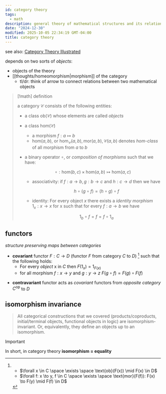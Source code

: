 ```yaml
---
id: category theory
tags:
  - math
description: general theory of mathematical structures and its relations.
date: "2024-12-30"
modified: 2025-10-05 22:34:19 GMT-04:00
title: category theory
---
```


see also: [Category Theory Illustrated](https://abuseofnotation.github.io/category-theory-illustrated/11_natural_transformations/)

depends on two sorts of _objects_:

- objects of the theory
- [[thoughts/homeomorphism|morphism]] of the category
  - tl/dr: think of arrow to connect relations between two mathematical objects

> [!math] definition
>
> a category $\mathcal{C}$ consists of the following entities:
>
> - a class $\text{ob}(\mathcal{C})$ whose elements are called _objects_
> - a class $\text{hom}(\mathcal{C})$
>   - a morphism $f : a \mapsto b$
>   - $\text{hom}(a,b)$, or $\text{hom}_{\mathcal{C}}(a,b), \text{mor}(a,b), \mathcal{C}(a,b)$ denotes _hom-class_ of all morphism from $a$ to $b$
> - a binary operator $\circ$, or _composition of morphisms_ such that we have:
>
>   $$
>   \circ : \text{hom}(b,c) \times \text{hom}(a,b) \mapsto \text{hom}(a,c)
>   $$
>   - associativity: if $f: a \to b, g: b \to c$ and $h: c \to d$ then we have
>
>     $$
>     h \circ (g \circ f) = (h \circ g) \circ f
>     $$
>
>   - identity: For every object $x$ there exists a _identity morphism_ $1_{x}: x \to x$ for x such that for every $f: a \to b$ we have
>
>     $$
>     1_b \circ f = f = f \circ 1_a
>     $$

## functors

_structure preserving maps between categories_

- **covariant** functor $F: C \to D$ (functor $F$ from category $C$ to $D$) [^item] such that the following holds:
  - For every _object_ x in $C$ then $F(1_x) = 1_{F(x)}$
  - for all morphism $f: x\to y$ and $g: y \to z$ $F(g \circ f) = F(g) \circ F(f)$

[^item]:
    - $\forall x \in C \space \exists \space \text{ob}(F(x)) \mid F(x) \in D$
    - $\forall f: x \to y, f \in C \space \exists \space \text{mor}(F(f)): F(x) \to F(y) \mid  F(f) \in D$

- **contravariant** functor acts as _covariant_ functors from _opposite category_ $C^{\text{op}}$ to $D$

## isomorphism invariance

> All categorical constructions that we covered (products/coproducts, initial/terminal objects, functional objects in logic) are isomorphism-invariant. Or, equivalently, they define an objects up to an isomorphism.

> [!important]
> In short, in category theory **isomorphism = equality**
